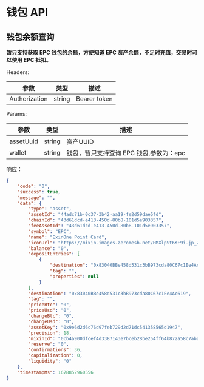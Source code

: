 # 钱包 API

## 钱包余额查询


<APIEndpoint method="GET" url="/wallet/asset" />


**暂只支持获取 EPC 钱包的余额，方便知道 EPC 资产余额，不足时充值，交易时可以使用 EPC 抵扣。**

Headers: 

| 参数 | 类型 | 描述 |
| -- | -- | -- |
| Authorization | string | Bearer token

Params: 

| 参数 | 类型 | 描述 |
| -- | -- | -- |
| assetUuid | string | 资产UUID
| wallet | string | 钱包，暂只支持查询 EPC 钱包,参数为：epc


响应：

````json
{
    "code": "0",
    "success": true,
    "message": "",
    "data": {
        "type": "asset",
        "assetId": "44adc71b-0c37-3b42-aa19-fe2d59dae5fd",
        "chainId": "43d61dcd-e413-450d-80b8-101d5e903357",
        "feeAssetId": "43d61dcd-e413-450d-80b8-101d5e903357",
        "symbol": "EPC",
        "name": "ExinOne Point Card",
        "iconUrl": "https://mixin-images.zeromesh.net/HMXlpSt6KF9i-jp_ZQix9wFcMD27DrYox5kDrju6KkjvlQjQPZ2zimKKFYBJwecRTw5YAaMt4fpHXd1W0mwIxQ=s128",
        "balance": "0",
        "depositEntries": [
            {
                "destination": "0x83040BBe458d531c3bB973cda80C67c1Ee4Ac619",
                "tag": "",
                "properties": null
            }
        ],
        "destination": "0x83040BBe458d531c3bB973cda80C67c1Ee4Ac619",
        "tag": "",
        "priceBtc": "0",
        "priceUsd": "0",
        "changeBtc": "0",
        "changeUsd": "0",
        "assetKey": "0x9e6d2d6c76d97feb729d2d71dc541358565d1947",
        "precision": 18,
        "mixinId": "0cb4a900dfcef4d3387143e7bceb28be254ff64b872a58c7aba41e48f95d68df",
        "reserve": "0",
        "confirmations": 36,
        "capitalization": 0,
        "liquidity": "0"
    },
    "timestampMs": 1678852960556
}
````

